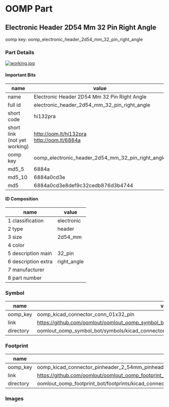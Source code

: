 # OOMP Part  
## Electronic Header 2D54 Mm 32 Pin Right Angle  
  
oomp key: oomp_electronic_header_2d54_mm_32_pin_right_angle  
  
### Part Details  
  
[![working.jpg](working_600.jpg)](working.jpg)  
  
#### Important Bits  
| name | value | 
| --- | --- | 
| name | Electronic Header 2D54 Mm 32 Pin Right Angle | 
| full id | electronic_header_2d54_mm_32_pin_right_angle | 
| short code | hi132pra | 
| short link<br>(not yet working) | http://oom.lt/hi132pra<br>http://oom.lt/6884a | 
| oomp key | oomp_electronic_header_2d54_mm_32_pin_right_angle | 
| md5_5 | 6884a | 
| md5_10 | 6884a0cd3e | 
| md5 | 6884a0cd3e8def9c32cedb876d3b4744 | 
#### ID Composition  
| name | value | 
| --- | --- | 
| 1 classification | electronic | 
| 2 type | header | 
| 3 size | 2d54_mm | 
| 4 color |  | 
| 5 description main | 32_pin | 
| 6 description extra | right_angle | 
| 7 manufacturer |  | 
| 8 part number |  | 
### Symbol  
| name | value | 
| --- | --- | 
| oomp_key | oomp_kicad_connector_conn_01x32_pin | 
| link | https://github.com/oomlout/oomlout_oomp_symbol_bot/tree/main/symbols/kicad_connector_conn_01x32_pin | 
| directory | oomlout_oomp_symbol_bot/symbols/kicad_connector_conn_01x32_pin//working/working.kicad_sym | 
### Footprint  
| name | value | 
| --- | --- | 
| oomp_key | oomp_kicad_connector_pinheader_2_54mm_pinheader_1x32_p2_54mm_vertical | 
| link | https://github.com/oomlout/oomlout_oomp_footprint_bot/tree/main/foootprntss/kicad_connector_pinheader_2_54mm_pinheader_1x32_p2_54mm_vertical | 
| directory | oomlout_oomp_footprint_bot/footprints/kicad_connector_pinheader_2_54mm_pinheader_1x32_p2_54mm_vertical//working/working.kicad_mod | 
### Images  
